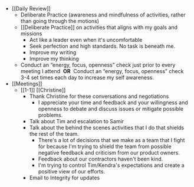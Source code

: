 - [[Daily Review]]
	- Deliberate Practice (awareness and mindfulness of activities, rather than going through the motions)
	- [[Deliberate Practice]] on activities that aligns with my goals and missions
		- Act like a leader even when it's uncomfortable
		- Seek perfection and high standards. No task is beneath me.
		- Improve my writing
		- Improve my thinking
	- Conduct an “energy, focus, openness” check just prior to every meeting I attend  **OR** 
	  Conduct an “energy, focus, openness” check 3-4 set times each day to increase my self awareness.
- [[Meetings]]
	- [[1-1]] [[Christine]]
		- Thank Christine for these conversations and negotiations
			- I appreciate your time and feedback and your willingness and openness to debate and discuss issues or mitigate possible problems.
		- Talk about Tim and escalation to Samir
		- Talk about the behind the scenes activities that I do that shields the rest of the team.
			- There's a lot of decisions that we make as a team that I fight for because I'm trying to shield the team from possible negative feedback and criticism from our product owners.
			- Feedback about our contractors haven't been kind.
			- I'm trying to control Tim/Kendra's expectations and create a positive view of our efforts.
		- Email to Integrity for updates